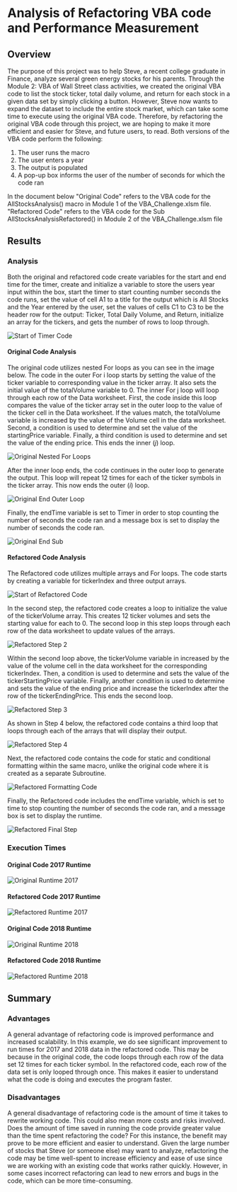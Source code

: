 # Analysis of Refactoring VBA code and Performance Measurement

## Overview
The purpose of this project was to help Steve, a recent college graduate in Finance, analyze several green energy stocks for his parents. Through the Module 2: VBA of Wall Street class activities, we created the original VBA code to list the stock ticker, total daily volume, and return for each stock in a given data set by simply clicking a button. However, Steve now wants to expand the dataset to include the entire stock market, which can take some time to execute using the original VBA code. Therefore, by refactoring the original VBA code through this project, we are hoping to make it more efficient and easier for Steve, and future users, to read. Both versions of the VBA code perform the following: 
1.	The user runs the macro 
2.	The user enters a year 
3.	The output is populated 
4.	A pop-up box informs the user of the number of seconds for which the code ran

In the document below "Original Code" refers to the VBA code for the AllStocksAnalysis() macro in Module 1 of the VBA_Challenge.xlsm file. "Refactored Code" refers to the VBA code for the Sub AllStocksAnalysisRefactored() in Module 2 of the VBA_Challenge.xlsm file

## Results 

### Analysis

Both the original and refactored code create variables for the start and end time for the timer, create and initialize a variable to store the users year input within the box, start the timer to start counting number seconds the code runs, set the value of cell A1 to a title for the output which is All Stocks and the Year entered by the user, set the values of cells C1 to C3 to be the header row for the output: Ticker, Total Daily Volume, and Return, initialize an array for the tickers, and gets the number of rows to loop through. 

![Start of Timer Code](resources/start_of_timer_code.png)

#### Original Code Analysis

The original code utilizes nested For loops as you can see in the image below. The code in the outer For i loop starts by setting the value of the ticker variable to corresponding value in the ticker array. It also sets the initial value of the totalVolume variable to 0. The inner For j loop will loop through each row of the Data worksheet. First, the code inside this loop compares the value of the ticker array set in the outer loop to the value of the ticker cell in the Data worksheet. If the values match, the totalVolume variable is increased by the value of the Volume cell in the data worksheet. Second, a condition is used to determine and set the value of the startingPrice variable. Finally, a third condition is used to determine and set the value of the ending price. This ends the inner (*j*) loop. 

![Original Nested For Loops](resources/Original_Nested_For_Loops.png)

After the inner loop ends, the code continues in the outer loop to generate the output. This loop will repeat 12 times for each of the ticker symbols in the ticker array. This now ends the outer (*i*) loop.

![Original End Outer Loop](resources/Original_End_Outer_Loop.png)

Finally, the endTime variable is set to Timer in order to stop counting the number of seconds the code ran and a message box is set to display the number of seconds the code ran.   

![Original End Sub](resources/Original_End_Sub.png)


#### Refactored Code Analysis

The Refactored code utilizes multiple arrays and For loops. The code starts by creating a variable for tickerIndex and three output arrays. 

![Start of Refactored Code](resources/Start_of_Refactored_Code.png)

In the second step, the refactored code creates a loop to initialize the value of the tickerVolume array. This creates 12 ticker volumes and sets the starting value for each to 0. The second loop in this step loops through each row of the data worksheet to update values of the arrays. 

![Refactored Step 2](resources/Refactored_Step_2.png)

Within the second loop above, the tickerVolume variable in increased by the value of the volume cell in the data worksheet for the corresponding tickerIndex.  Then, a condition is used to determine and sets the value of the tickerStartingPrice variable. Finally, another condition is used to determine and sets the value of the ending price and increase the tickerIndex after the row of the tickerEndingPrice. This ends the second loop. 

![Refactored Step 3](resources/Refactored_Step_3.png)

As shown in Step 4 below, the refactored code contains a third loop that loops through each of the arrays that will display their output. 

![Refactored Step 4](resources/Refactored_Step_4.png)

Next, the refactored code contains the code for static and conditional formatting within the same macro, unlike the original code where it is created as a separate Subroutine.

![Refactored Formatting Code](resources/Refactored_Formatting_Code.png)

Finally, the Refactored code includes the endTime variable, which is set to time to stop counting the number of seconds the code ran, and a message box is set to display the runtime.
 
![Refactored Final Step](resources/Refactored_Final_Step.png)

### Execution Times

#### Original Code 2017 Runtime
![Original Runtime 2017](resources/Original_Runtime_2017.png)

#### Refactored Code 2017 Runtime
![Refactored Runtime 2017](resources/Refactored_Runtime_2017.png)

#### Original Code 2018 Runtime
![Original Runtime 2018](resources/Original_Runtime_2018.png)

#### Refactored Code 2018 Runtime
![Refactored Runtime 2018](resources/Refactored_Runtime_2018.png)

## Summary

### Advantages 
A general advantage of refactoring code is improved performance and increased scalability. In this example, we do see significant improvement to run times for 2017 and 2018 data in the refactored code. This may be because in the original code, the code loops through each row of the data set 12 times for each ticker symbol. In the refactored code, each row of the data set is only looped through once. This makes it easier to understand what the code is doing and executes the program faster.

### Disadvantages  
A general disadvantage of refactoring code is the amount of time it takes to rewrite working code. This could also mean more costs and risks involved. Does the amount of time saved in running the code provide greater value than the time spent refactoring the code? For this instance, the benefit may prove to be more efficient and easier to understand. Given the large number of stocks that Steve (or someone else) may want to analyze, refactoring the code may be time well-spent to increase efficiency and ease of use since we are working with an existing code that works rather quickly. However, in some cases incorrect refactoring can lead to new errors and bugs in the code, which can be more time-consuming.

